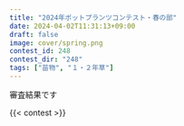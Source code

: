 ```yaml
---
title: "2024年ポットプランツコンテスト・春の部"
date: 2024-04-02T11:31:13+09:00
draft: false
image: cover/spring.png
contest_id: 248
contest_dir: "248"
tags: ["苗物", "１・２年草"]
---
```

審査結果です

{{< contest >}}
